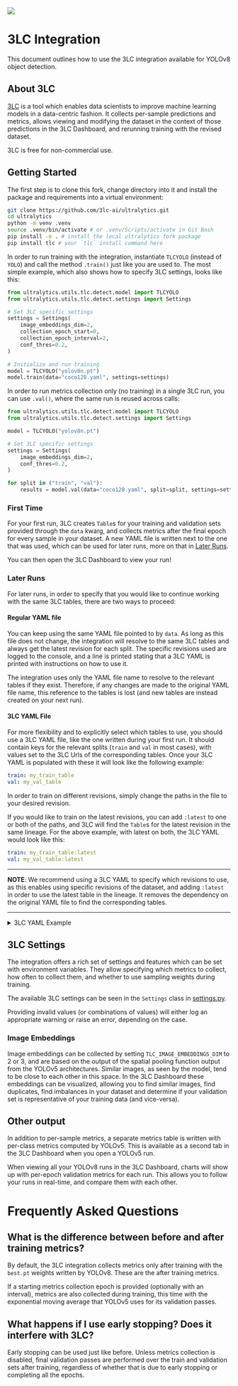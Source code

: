 <img src="https://3lc.ai/wp-content/uploads/2023/09/3LC-Logo_Footer.svg">

# 3LC Integration

This document outlines how to use the 3LC integration available for YOLOv8 object detection.

## About 3LC

[3LC](https://3lc.ai) is a tool which enables data scientists to improve machine learning models in a data-centric fashion. It collects per-sample predictions and metrics, allows viewing and modifying the dataset in the context of those predictions in the 3LC Dashboard, and rerunning training with the revised dataset.

3LC is free for non-commercial use.

## Getting Started

The first step is to clone this fork, change directory into it and install the package and requirements into a virtual environment:
```bash
git clone https://github.com/3lc-ai/ultralytics.git
cd ultralytics
python -m venv .venv
source .venv/bin/activate # or .venv/Scripts/activate in Git Bash
pip install -e . # install the local ultralytics fork package
pip install tlc # your `tlc` install command here
```

In order to run training with the integration, instantiate `TLCYOLO` (instead of `YOLO`) and call the method `.train()` just like you are used to. The most simple example, which also shows how to specify 3LC settings, looks like this:

```python
from ultralytics.utils.tlc.detect.model import TLCYOLO
from ultralytics.utils.tlc.detect.settings import Settings

# Set 3LC specific settings
settings = Settings(
    image_embeddings_dim=2,
    collection_epoch_start=0,
    collection_epoch_interval=2,
    conf_thres=0.2,
)

# Initialize and run training
model = TLCYOLO("yolov8n.pt")
model.train(data="coco128.yaml", settings=settings)
```

In order to run metrics collection only (no training) in a single 3LC run, you can use `.val()`, where the same run is reused across calls:

```python
from ultralytics.utils.tlc.detect.model import TLCYOLO
from ultralytics.utils.tlc.detect.settings import Settings

model = TLCYOLO("yolov8n.pt")

# Set 3LC specific settings
settings = Settings(
    image_embeddings_dim=2,
    conf_thres=0.2,
)

for split in ("train", "val"):
    results = model.val(data="coco128.yaml", split=split, settings=settings)
```

### First Time

For your first run, 3LC creates `Table`s for your training and validation sets provided through the `data` kwarg, and collects metrics after the final epoch for every sample in your dataset. A new YAML file is written next to the one that was used, which can be used for later runs, more on that in [Later Runs](#later-runs).

You can then open the 3LC Dashboard to view your run!

### Later Runs

For later runs, in order to specify that you would like to continue working with the same 3LC tables, there are two ways to proceed:

#### Regular YAML file

You can keep using the same YAML file pointed to by `data`. As long as this file does not change, the integration will resolve to the same 3LC tables and always get the latest revision for each split. The specific revisions used are logged to the console, and a line is printed stating that a 3LC YAML is printed with instructions on how to use it.

The integration uses only the YAML file name to resolve to the relevant tables if they exist. Therefore, if any changes are made to the original YAML file name, this reference to the tables is lost (and new tables are instead created on your next run).

#### 3LC YAML File

For more flexibility and to explicitly select which tables to use, you should use a 3LC YAML file, like the one written during your first run. It should contain keys for the relevant splits (`train` and `val` in most cases), with values set to the 3LC Urls of the corresponding tables. Once your 3LC YAML is populated with these it will look like the following example:

```yaml
train: my_train_table
val: my_val_table
```

In order to train on different revisions, simply change the paths in the file to your desired revision.

If you would like to train on the latest revisions, you can add `:latest` to one or both of the paths, and 3LC will find the `Table`s for the latest revision in the same lineage. For the above example, with latest on both, the 3LC YAML would look like this:

```yaml
train: my_train_table:latest
val: my_val_table:latest
```

______________________________________________________________________

**NOTE**: We recommend using a 3LC YAML to specify which revisions to use, as this enables using specific revisions of the dataset, and adding `:latest` in order to use the latest table in the lineage. It removes the dependency on the original YAML file to find the corresponding tables.

______________________________________________________________________

<details>
<summary>3LC YAML Example</summary>
<br>
The following example highlights the behavior when using 3LC YAML files.

Let's assume that you made a new revision in the 3LC Dashboard where you edited two bounding boxes. You would then have the following tables in your lineage:
```
my_train_table ---> Edited2BoundingBoxes (latest)
my_val_table (latest)
```

If you were to reuse the original YAML file, `Edited2BoundingBoxes` would be the latest revision of your train set and `my_val_table` the latest val set. These would be used for your run.

In order to train on a specific revision, in this case the original data, you can provide a 3LC YAML file `my_3lc_dataset.yaml` with `--data 3LC://my_3lc_dataset.yaml`, with the following content:

```yaml
train: my_train_table
val: my_val_table
```

Specifying to use the latest revisions instead can be done by adding `:latest` to one or both of these `Url`s:

```yaml
train: my_train_table:latest # resolves to the latest revision of my_train_table, which is Edited1BoundingBoxes
val: my_val_table:latest # resolves to the latest revision of my_val_table, which is my_val_table
```

</details>

## 3LC Settings

The integration offers a rich set of settings and features which can be set with environment variables. They allow specifying which metrics to collect, how often to collect them, and whether to use sampling weights during training.

The available 3LC settings can be seen in the `Settings` class in [settings.py](detect/settings.py).

Providing invalid values (or combinations of values) will either log an appropriate warning or raise an error, depending on the case.

### Image Embeddings

Image embeddings can be collected by setting `TLC_IMAGE_EMBEDDINGS_DIM` to 2 or 3, and are based on the output of the spatial pooling function output from the YOLOv5 architectures. Similar images, as seen by the model, tend to be close to each other in this space. In the 3LC Dashboard these embeddings can be visualized, allowing you to find similar images, find duplicates, find imbalances in your dataset and determine if your validation set is representative of your training data (and vice-versa).

## Other output

In addition to per-sample metrics, a separate metrics table is written with per-class metrics computed by YOLOv5. This is available as a second tab in the 3LC Dashboard when you open a YOLOv5 run.

When viewing all your YOLOv8 runs in the 3LC Dashboard, charts will show up with per-epoch validation metrics for each run. This allows you to follow your runs in real-time, and compare them with each other.

# Frequently Asked Questions

## What is the difference between before and after training metrics?

By default, the 3LC integration collects metrics only after training with the `best.pt` weights written by YOLOv8. These are the after training metrics.

If a starting metrics collection epoch is provided (optionally with an interval), metrics are also collected during training, this time with the exponential moving average that YOLOv5 uses for its validation passes.

## What happens if I use early stopping? Does it interfere with 3LC?

Early stopping can be used just like before. Unless metrics collection is disabled, final validation passes are performed over the train and validation sets after training, regardless of whether that is due to early stopping or completing all the epochs.
